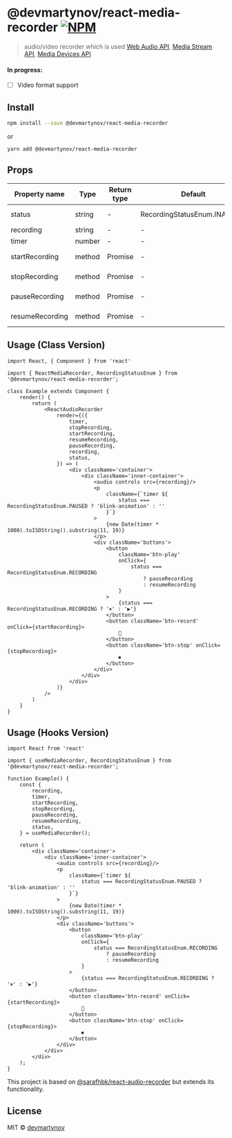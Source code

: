 # @devmartynov/react-media-recorder [![NPM](https://img.shields.io/npm/v/@devmartynov/react-media-recorder)](https://www.npmjs.com/package/@devmartynov/react-media-recorder)

> audio/video recorder which is used [Web Audio API](https://developer.mozilla.org/en-US/docs/Web/API/Web_Audio_API), [Media Stream API](https://developer.mozilla.org/en-US/docs/Web/API/MediaStream), [Media Devices API](https://developer.mozilla.org/en-US/docs/Web/API/MediaDevices)

#### In progress:
- [ ] Video format support


## Install

```bash
npm install --save @devmartynov/react-media-recorder
```
or
```
yarn add @devmartynov/react-media-recorder
```

## Props

| Property name   | Type   | Return type | Default                      | Description                                     |
|-----------------| ------ |-------------|------------------------------|-------------------------------------------------|
| status          | string | -           | RecordingStatusEnum.INACTIVE | RecordingStatusEnum.(INACTIVE,RECORDING,PAUSED) |
| recording       | string | -           | -                            | Result blob url.                                |
| timer           | number | -           | -                            | Record timer (in secs).                         |
| startRecording  | method | Promise     | -                            | Call this method to start recording.            |
| stopRecording   | method | Promise     | -                            | Call this method to stop recording.             |
| pauseRecording  | method | Promise     | -                            | Call this method to pause recording.            |
| resumeRecording | method | Promise     | -                            | Call this method to resume recording.           |

## Usage (Class Version)

```tsx
import React, { Component } from 'react'

import { ReactMediaRecorder, RecordingStatusEnum } from '@devmartynov/react-media-recorder';

class Example extends Component {
    render() {
        return (
            <ReactAudioRecorder
                render={({
                    timer,
                    stopRecording,
                    startRecording,
                    resumeRecording,
                    pauseRecording,
                    recording,
                    status,
                }) => (
                    <div className='container'>
                        <div className='inner-container'>
                            <audio controls src={recording}/>
                            <p
                                className={`timer ${
                                    status === RecordingStatusEnum.PAUSED ? 'blink-animation' : ''
                                }`}
                            >
                                {new Date(timer * 1000).toISOString().substring(11, 19)}
                            </p>
                            <div className='buttons'>
                                <button
                                    className='btn-play'
                                    onClick={
                                        status === RecordingStatusEnum.RECORDING
                                            ? pauseRecording
                                            : resumeRecording
                                    }
                                >
                                    {status === RecordingStatusEnum.RECORDING ? '⏸' : '▶️'}
                                </button>
                                <button className='btn-record' onClick={startRecording}>
                                    🎤
                                </button>
                                <button className='btn-stop' onClick={stopRecording}>
                                    ⏹
                                </button>
                            </div>
                        </div>
                    </div>
                )}
            />
        )
    }
}
```

## Usage (Hooks Version)

```tsx
import React from 'react'

import { useMediaRecorder, RecordingStatusEnum } from '@devmartynov/react-media-recorder';

function Example() {
    const {
        recording,
        timer,
        startRecording,
        stopRecording,
        pauseRecording,
        resumeRecording,
        status,
    } = useMediaRecorder();

    return (
        <div className='container'>
            <div className='inner-container'>
                <audio controls src={recording}/>
                <p
                    className={`timer ${
                        status === RecordingStatusEnum.PAUSED ? 'blink-animation' : ''
                    }`}
                >
                    {new Date(timer * 1000).toISOString().substring(11, 19)}
                </p>
                <div className='buttons'>
                    <button
                        className='btn-play'
                        onClick={
                            status === RecordingStatusEnum.RECORDING
                                ? pauseRecording
                                : resumeRecording
                        }
                    >
                        {status === RecordingStatusEnum.RECORDING ? '⏸' : '▶️'}
                    </button>
                    <button className='btn-record' onClick={startRecording}>
                        🎤
                    </button>
                    <button className='btn-stop' onClick={stopRecording}>
                        ⏹
                    </button>
                </div>
            </div>
        </div>
    );
}
```

This project is based on [@sarafhbk/react-audio-recorder](https://github.com/sarafhbk/react-audio-recorder) but extends its functionality.

## License

MIT © [devmartynov](https://github.com/devmartynov)

